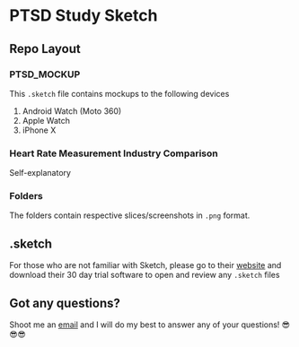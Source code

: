 # PTSD Study Sketch
## Repo Layout

### PTSD_MOCKUP

This `.sketch` file contains mockups to the following devices

1. Android Watch (Moto 360)
2. Apple Watch
3. iPhone X

### Heart Rate Measurement Industry Comparison

Self-explanatory

### Folders

The folders contain respective slices/screenshots in `.png` format.

## .sketch
For those who are not familiar with Sketch, please go to their [website](https://www.sketchapp.com) and download their 30 day trial software to open and review any `.sketch` files

## Got any questions?

Shoot me an [email](mkchoi212@icloud.com) and I will do my best to answer any of your questions! 😎😎😎